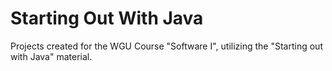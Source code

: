 # Starting Out With Java

Projects created for the WGU Course "Software I", utilizing the "Starting out with Java" material.
